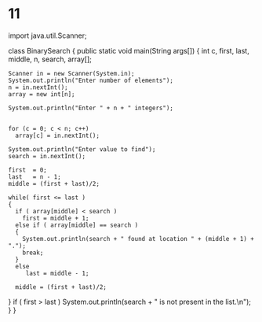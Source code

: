 # 11
import java.util.Scanner;
 
class BinarySearch 
{
  public static void main(String args[])
  {
    int c, first, last, middle, n, search, array[];
 
    Scanner in = new Scanner(System.in);
    System.out.println("Enter number of elements");
    n = in.nextInt(); 
    array = new int[n];
 
    System.out.println("Enter " + n + " integers");
 
 
    for (c = 0; c < n; c++)
      array[c] = in.nextInt();
 
    System.out.println("Enter value to find");
    search = in.nextInt();
 
    first  = 0;
    last   = n - 1;
    middle = (first + last)/2;
 
    while( first <= last )
    {
      if ( array[middle] < search )
        first = middle + 1;    
      else if ( array[middle] == search ) 
      {
        System.out.println(search + " found at location " + (middle + 1) + ".");
        break;
      }
      else
         last = middle - 1;
 
      middle = (first + last)/2;
   }
   if ( first > last )
      System.out.println(search + " is not present in the list.\n");
  }
}
